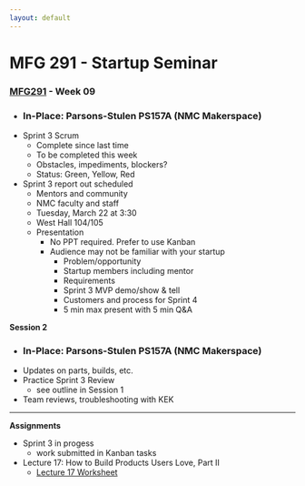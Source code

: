 ```yaml
---
layout: default
---
```


# MFG 291 - Startup Seminar

### [MFG291](../) - Week 09

- ### In-Place: Parsons-Stulen PS157A (NMC Makerspace)
- Sprint 3 Scrum
    - Complete since last time
    - To be completed this week
    - Obstacles, impediments, blockers?
    - Status: Green, Yellow, Red
- Sprint 3 report out scheduled
    - Mentors and community
    - NMC faculty and staff
    - Tuesday, March 22 at 3:30
    - West Hall 104/105 
    - Presentation
        - No PPT required. Prefer to use Kanban
        - Audience may not be familiar with your startup
            - Problem/opportunity
            - Startup members including mentor
            - Requirements
            - Sprint 3 MVP demo/show & tell
            - Customers and process for Sprint 4
            - 5 min max present with 5 min Q&A

**Session 2**
- ### In-Place: Parsons-Stulen PS157A (NMC Makerspace)
- Updates on parts, builds, etc.
- Practice Sprint 3 Review
    - see outline in Session 1
- Team reviews, troubleshooting with KEK
    

---

**Assignments**
- Sprint 3 in progess
    - work submitted in Kanban tasks
- Lecture 17: How to Build Products Users Love, Part II
    - [Lecture 17 Worksheet](worksheet_Lecture17.docx)
